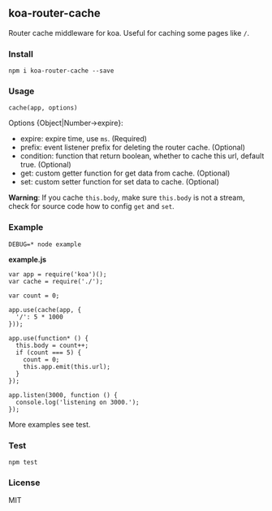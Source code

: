 ## koa-router-cache

Router cache middleware for koa. Useful for caching some pages like `/`.

### Install

```
npm i koa-router-cache --save
```

### Usage

```
cache(app, options)
```

Options {Object|Number->expire}:

- expire: expire time, use `ms`. (Required)
- prefix: event listener prefix for deleting the router cache. (Optional)
- condition: function that return boolean, whether to cache this url, default true. (Optional)
- get: custom getter function for get data from cache. (Optional)
- set: custom setter function for set data to cache. (Optional)

**Warning**: If you cache `this.body`, make sure `this.body` is not a stream, check for source code how to config `get` and `set`.

### Example

```
DEBUG=* node example
```
**example.js**

```
var app = require('koa')();
var cache = require('./');

var count = 0;

app.use(cache(app, {
  '/': 5 * 1000
}));

app.use(function* () {
  this.body = count++;
  if (count === 5) {
    count = 0;
    this.app.emit(this.url);
  }
});

app.listen(3000, function () {
  console.log('listening on 3000.');
});
```

More examples see test.

### Test

```
npm test
```

### License

MIT
